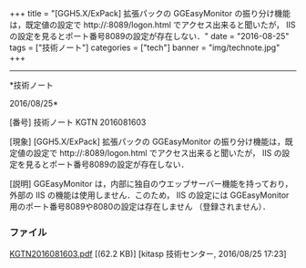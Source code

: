 ﻿+++
title = "[GGH5.X/ExPack] 拡張パックの GGEasyMonitor の振り分け機能は，既定値の設定で http://:8089/logon.html でアクセス出来ると聞いたが， IIS の設定を見るとポート番号8089の設定が存在しない．"
date = "2016-08-25"
tags = ["技術ノート"]
categories = ["tech"]
banner = "img/technote.jpg"
+++

-----------------------------------------------------------------------------------------------------------------------------

*技術ノート

2016/08/25*


[番号]
技術ノート KGTN 2016081603

[現象]
[GGH5.X/ExPack] 拡張パックの GGEasyMonitor
の振り分け機能は，既定値の設定で http://:8089/logon.html
でアクセス出来ると聞いたが， IIS
の設定を見るとポート番号8089の設定が存在しない．

[説明]
GGEasyMonitor は，内部に独自のウエッブサーバー機能を持っており，外部の
IIS の機能は使用しません．このため， IIS の設定には GGEasyMonitor
用のポート番号8089や8080の設定は存在しません （登録されません）．


### ファイル

 
 


[KGTN2016081603.pdf](http://techreport.kitasp.net/attachments/download/2947/KGTN2016081603.pdf)
 [(62.2 KB)] [kitasp 技術センター, 2016/08/25
17:23]


 


 

